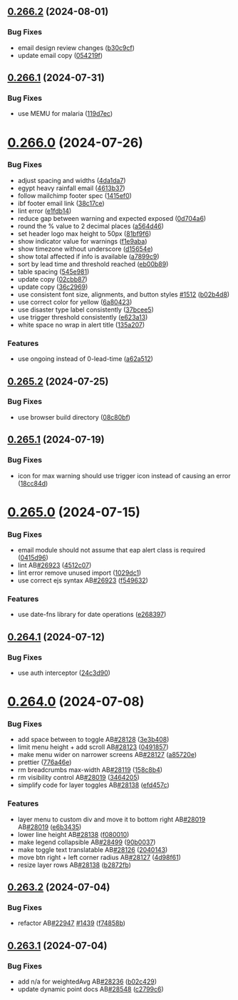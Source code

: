 ## [0.266.2](https://github.com/rodekruis/IBF-system/compare/v0.266.1...v0.266.2) (2024-08-01)


### Bug Fixes

* email design review changes ([b30c9cf](https://github.com/rodekruis/IBF-system/commit/b30c9cf7f022237d79e5c116e464136094fc839e))
* update email copy ([054219f](https://github.com/rodekruis/IBF-system/commit/054219ff86edd4328e83efc22b7d4c842a64cb1e))



## [0.266.1](https://github.com/rodekruis/IBF-system/compare/v0.266.0...v0.266.1) (2024-07-31)


### Bug Fixes

* use MEMU for malaria ([119d7ec](https://github.com/rodekruis/IBF-system/commit/119d7eca6548f5c0c4e9f8b4221612feb1f9789d))



# [0.266.0](https://github.com/rodekruis/IBF-system/compare/v0.265.2...v0.266.0) (2024-07-26)


### Bug Fixes

* adjust spacing and widths ([4da1da7](https://github.com/rodekruis/IBF-system/commit/4da1da7191f70ab208e2e88f34154d5dbad4b766))
* egypt heavy rainfall email ([4613b37](https://github.com/rodekruis/IBF-system/commit/4613b3716bd042d88b62a9de4e18b8a61a1a9992))
* follow mailchimp footer spec ([1415ef0](https://github.com/rodekruis/IBF-system/commit/1415ef01bec75cd9adcdc17f2bd54bcd9ef933fe))
* ibf footer email link ([38c17ce](https://github.com/rodekruis/IBF-system/commit/38c17ce3f6201d8a3b68827b08bd3d6ba4aa70a2))
* lint error ([e1fdb14](https://github.com/rodekruis/IBF-system/commit/e1fdb142f155d8e825396c248598ed52fdeea903))
* reduce gap between warning and expected exposed ([0d704a6](https://github.com/rodekruis/IBF-system/commit/0d704a6a32e4410e8eaf6e13680d1a1cd73e21db))
* round the % value to 2 decimal places ([a564d46](https://github.com/rodekruis/IBF-system/commit/a564d4682e648f98b88b1d9dab60a600739d79ef))
* set header logo max height to 50px ([81bf9f6](https://github.com/rodekruis/IBF-system/commit/81bf9f61e156ac17f07941e41aacfbd2ee41a6f1))
* show indicator value for warnings ([f1e9aba](https://github.com/rodekruis/IBF-system/commit/f1e9aba3655ed70d7ba1a62c302167c7faf9747a))
* show timezone without underscore ([d15654e](https://github.com/rodekruis/IBF-system/commit/d15654eba69e2eb8b3f1e468aa3738b2012e4987))
* show total affected if info is available ([a7899c9](https://github.com/rodekruis/IBF-system/commit/a7899c9836341d902451a33aedda41c3560d56a0))
* sort by lead time and threshold reached ([eb00b89](https://github.com/rodekruis/IBF-system/commit/eb00b89577c48e75e64f7a06be0340c91c4000e0))
* table spacing ([545e981](https://github.com/rodekruis/IBF-system/commit/545e9812cb119e937e098888ea668a2ebec62cfc))
* update copy ([02cbb87](https://github.com/rodekruis/IBF-system/commit/02cbb8740cc64cbc65c37baf94b4348b68d925bb))
* update copy ([36c2969](https://github.com/rodekruis/IBF-system/commit/36c2969b61f45e2defbd5f98b95c59b58573eb04))
* use consistent font size, alignments, and button styles [#1512](https://github.com/rodekruis/IBF-system/issues/1512) ([b02b4d8](https://github.com/rodekruis/IBF-system/commit/b02b4d8208c14edb77ff91100b8fdfdef6fba07a))
* use correct color for yellow ([6a80423](https://github.com/rodekruis/IBF-system/commit/6a804231682391d143a2f428563d9dc43cd479cd))
* use disaster type label consistently ([37bcee5](https://github.com/rodekruis/IBF-system/commit/37bcee528889c23734fee3dd1f68b15f0081e897))
* use trigger threshold consistently ([e623a13](https://github.com/rodekruis/IBF-system/commit/e623a133745ac008b756a8146e88701e7e46dd36))
* white space no wrap in alert title ([135a207](https://github.com/rodekruis/IBF-system/commit/135a2077ae4a2a49d1c27bbb61cbe468a8010536))


### Features

* use ongoing instead of 0-lead-time ([a62a512](https://github.com/rodekruis/IBF-system/commit/a62a5126b90752eeb59e69f43c19018c3ae4f3b0))



## [0.265.2](https://github.com/rodekruis/IBF-system/compare/v0.265.1...v0.265.2) (2024-07-25)


### Bug Fixes

* use browser build directory ([08c80bf](https://github.com/rodekruis/IBF-system/commit/08c80bfe55c59204af9894a9cf9e3c213266fee3))



## [0.265.1](https://github.com/rodekruis/IBF-system/compare/v0.265.0...v0.265.1) (2024-07-19)


### Bug Fixes

* icon for max warning should use trigger icon instead of causing an error ([18cc84d](https://github.com/rodekruis/IBF-system/commit/18cc84d365d7518cabeed6f637434bb87ee6f54a))



# [0.265.0](https://github.com/rodekruis/IBF-system/compare/v0.264.1...v0.265.0) (2024-07-15)


### Bug Fixes

* email module should not assume that eap alert class is required ([0415d96](https://github.com/rodekruis/IBF-system/commit/0415d9630610c897e4751dbd8cbe557972c38ea5))
* lint AB[#26923](https://github.com/rodekruis/IBF-system/issues/26923) ([4512c07](https://github.com/rodekruis/IBF-system/commit/4512c07c1dec0b928e075d7c8393c96f2be1eb55))
* lint error remove unused import ([1029dc1](https://github.com/rodekruis/IBF-system/commit/1029dc109b512a43683f7e0168456583cda1f903))
* use correct ejs syntax AB[#26923](https://github.com/rodekruis/IBF-system/issues/26923) ([f549632](https://github.com/rodekruis/IBF-system/commit/f549632bc7254fa888e0175b24617ea5121cbff4))


### Features

* use date-fns library for date operations ([e268397](https://github.com/rodekruis/IBF-system/commit/e2683973b1f365becb1c8c772b3dbf58a96f1111))



## [0.264.1](https://github.com/rodekruis/IBF-system/compare/v0.264.0...v0.264.1) (2024-07-12)


### Bug Fixes

* use auth interceptor ([24c3d90](https://github.com/rodekruis/IBF-system/commit/24c3d90591a98605fb552dbe492baa062fefc7b8))



# [0.264.0](https://github.com/rodekruis/IBF-system/compare/v0.263.2...v0.264.0) (2024-07-08)


### Bug Fixes

* add space between to toggle AB[#28128](https://github.com/rodekruis/IBF-system/issues/28128) ([3e3b408](https://github.com/rodekruis/IBF-system/commit/3e3b4081722359b0fd87e7dfb4c2927875c9c332))
* limit menu height + add scroll AB[#28123](https://github.com/rodekruis/IBF-system/issues/28123) ([0491857](https://github.com/rodekruis/IBF-system/commit/0491857567a6587e7f9ad29d78672a84d0f33b14))
* make menu wider on narrower screens AB[#28127](https://github.com/rodekruis/IBF-system/issues/28127) ([a85720e](https://github.com/rodekruis/IBF-system/commit/a85720e77e2d8a117dc6e3ca6b032b6a3f153a3c))
* prettier ([776a46e](https://github.com/rodekruis/IBF-system/commit/776a46e85d3f933b0bf242515ced2be8464c84ed))
* rm breadcrumbs max-width AB[#28119](https://github.com/rodekruis/IBF-system/issues/28119) ([158c8b4](https://github.com/rodekruis/IBF-system/commit/158c8b4427345d8a7aa08db2d50568362266b7ab))
* rm visibility control AB[#28019](https://github.com/rodekruis/IBF-system/issues/28019) ([3464205](https://github.com/rodekruis/IBF-system/commit/3464205bdbead9eb96e514951c51a13f51752a73))
* simplify code for layer toggles AB[#28138](https://github.com/rodekruis/IBF-system/issues/28138) ([efd457c](https://github.com/rodekruis/IBF-system/commit/efd457c5398480e95d538927efdc76908e13e423))


### Features

* layer menu to custom div and move it to bottom right AB[#28019](https://github.com/rodekruis/IBF-system/issues/28019) AB[#28019](https://github.com/rodekruis/IBF-system/issues/28019) ([e6b3435](https://github.com/rodekruis/IBF-system/commit/e6b3435d3a465c45e4a8e9d56e9d3340d56f88a2))
* lower line height AB[#28138](https://github.com/rodekruis/IBF-system/issues/28138) ([f080010](https://github.com/rodekruis/IBF-system/commit/f0800109d9c3fc5ca38928cd70511bb0f079f3cd))
* make legend collapsible AB[#28499](https://github.com/rodekruis/IBF-system/issues/28499) ([90b0037](https://github.com/rodekruis/IBF-system/commit/90b00373836576a6a1d2f83fc90b095996902e2a))
* make toggle text translatable AB[#28126](https://github.com/rodekruis/IBF-system/issues/28126) ([2040143](https://github.com/rodekruis/IBF-system/commit/20401437ded1bbcd97b294a0093f7b04e0e9de61))
* move btn right + left corner radius AB[#28127](https://github.com/rodekruis/IBF-system/issues/28127) ([4d98f61](https://github.com/rodekruis/IBF-system/commit/4d98f6160f8948c766cbb3c2de0ff94c510e9420))
* resize layer rows AB[#28138](https://github.com/rodekruis/IBF-system/issues/28138) ([b2872fb](https://github.com/rodekruis/IBF-system/commit/b2872fbcc783e4e724b65ae8d8e3e625a92ffd92))



## [0.263.2](https://github.com/rodekruis/IBF-system/compare/v0.263.1...v0.263.2) (2024-07-04)


### Bug Fixes

* refactor AB[#22947](https://github.com/rodekruis/IBF-system/issues/22947) [#1439](https://github.com/rodekruis/IBF-system/issues/1439) ([f74858b](https://github.com/rodekruis/IBF-system/commit/f74858b0808c7eeaa864ebb74dc97b11f4b27b5f))



## [0.263.1](https://github.com/rodekruis/IBF-system/compare/v0.263.0...v0.263.1) (2024-07-04)


### Bug Fixes

* add n/a for weightedAvg AB[#28236](https://github.com/rodekruis/IBF-system/issues/28236) ([b02c429](https://github.com/rodekruis/IBF-system/commit/b02c429b15ed7d544b8c8af82afb5346c6d10057))
* update dynamic point docs AB[#28548](https://github.com/rodekruis/IBF-system/issues/28548) ([c2799c6](https://github.com/rodekruis/IBF-system/commit/c2799c6f2e9117ca847f0ab870d83d59f39b8c9c))




